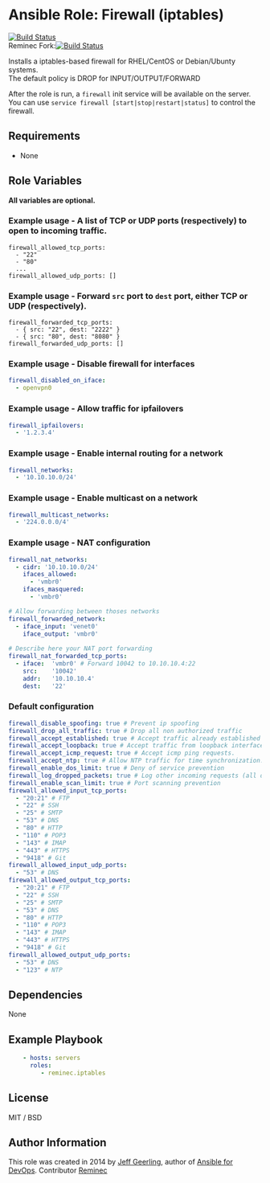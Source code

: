 # Ansible Role: Firewall (iptables)
 
[![Build Status](https://travis-ci.org/geerlingguy/ansible-role-firewall.svg?branch=master)](https://travis-ci.org/geerlingguy/ansible-role-firewall)    
Reminec Fork:[![Build Status](https://travis-ci.org/reminec/ansible-role-firewall.svg?branch=master)](https://travis-ci.org/reminec/ansible-role-firewall)    

Installs a iptables-based firewall for RHEL/CentOS or Debian/Ubunty systems.    
The default policy is DROP for INPUT/OUTPUT/FORWARD    

After the role is run, a `firewall` init service will be available on the server. You can use `service firewall [start|stop|restart|status]` to control the firewall.   

## Requirements

- None

## Role Variables

**All variables are optional.**

### Example usage - A list of TCP or UDP ports (respectively) to open to incoming traffic.

    firewall_allowed_tcp_ports:
      - "22"
      - "80"
      ...
    firewall_allowed_udp_ports: []

### Example usage - Forward `src` port to `dest` port, either TCP or UDP (respectively).

    firewall_forwarded_tcp_ports:
      - { src: "22", dest: "2222" }
      - { src: "80", dest: "8080" }
    firewall_forwarded_udp_ports: []
    

### Example usage - Disable firewall for interfaces

```yaml
firewall_disabled_on_iface:
  - openvpn0
```

### Example usage - Allow traffic for ipfailovers

```yaml
firewall_ipfailovers:
  - '1.2.3.4'
```


### Example usage - Enable internal routing for a network

```yaml
firewall_networks:
  - '10.10.10.0/24'
```
### Example usage - Enable multicast on a network

```yaml
firewall_multicast_networks:
  - '224.0.0.0/4'
```

### Example usage - NAT configuration

```yaml
firewall_nat_networks:
  - cidr: '10.10.10.0/24'
    ifaces_allowed:
      - 'vmbr0'
    ifaces_masquered:
      - 'vmbr0'

# Allow forwarding between thoses networks
firewall_forwarded_network: 
  - iface_input: 'venet0'
    iface_output: 'vmbr0'
    
# Describe here your NAT port forwarding 
firewall_nat_forwarded_tcp_ports: 
  - iface:  'vmbr0' # Forward 10042 to 10.10.10.4:22
    src:    '10042'
    addr:   '10.10.10.4'
    dest:   '22'
```

### Default configuration

```yaml
firewall_disable_spoofing: true # Prevent ip spoofing
firewall_drop_all_traffic: true # Drop all non authorized traffic
firewall_accept_established: true # Accept traffic already established
firewall_accept_loopback: true # Accept traffic from loopback interface (localhost).
firewall_accept_icmp_request: true # Accept icmp ping requests.
firewall_accept_ntp: true # Allow NTP traffic for time synchronization.
firewall_enable_dos_limit: true # Deny of service prevention
firewall_log_dropped_packets: true # Log other incoming requests (all of which are dropped) at 15/minute max.
firewall_enable_scan_limit: true # Port scanning prevention
firewall_allowed_input_tcp_ports:
  - "20:21" # FTP
  - "22" # SSH
  - "25" # SMTP
  - "53" # DNS
  - "80" # HTTP
  - "110" # POP3
  - "143" # IMAP
  - "443" # HTTPS
  - "9418" # Git
firewall_allowed_input_udp_ports:
  - "53" # DNS
firewall_allowed_output_tcp_ports:
  - "20:21" # FTP
  - "22" # SSH
  - "25" # SMTP
  - "53" # DNS
  - "80" # HTTP
  - "110" # POP3
  - "143" # IMAP
  - "443" # HTTPS
  - "9418" # Git
firewall_allowed_output_udp_ports:
  - "53" # DNS
  - "123" # NTP
```

## Dependencies
None

## Example Playbook
```yaml
    - hosts: servers
      roles:
         - reminec.iptables
```
## License
MIT / BSD

## Author Information
This role was created in 2014 by [Jeff Geerling](http://jeffgeerling.com/), author of [Ansible for DevOps](http://ansiblefordevops.com/).
Contributor [Reminec](https://github.com/reminec)

